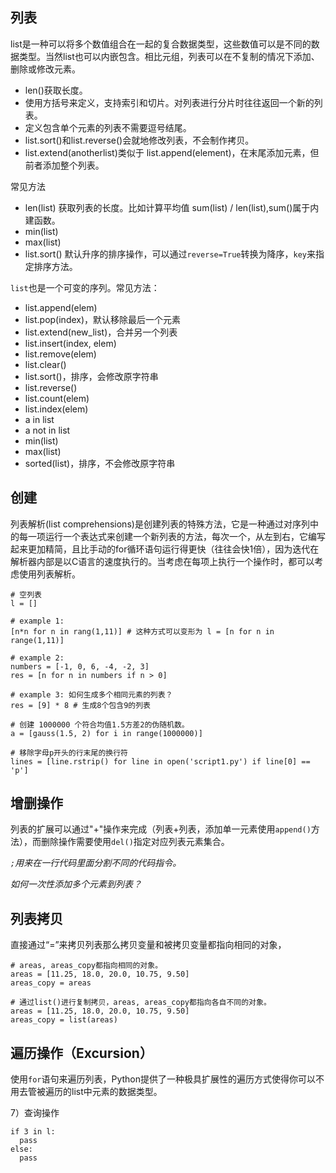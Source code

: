 ## 列表

list是一种可以将多个数值组合在一起的复合数据类型，这些数值可以是不同的数据类型。当然list也可以内嵌包含。相比元组，列表可以在不复制的情况下添加、删除或修改元素。

- len()获取长度。
- 使用方括号来定义，支持索引和切片。对列表进行分片时往往返回一个新的列表。
- 定义包含单个元素的列表不需要逗号结尾。
- list.sort()和list.reverse()会就地修改列表，不会制作拷贝。
- list.extend(anotherlist)类似于 list.append(element)，在末尾添加元素，但前者添加整个列表。

常见方法

 - len(list) 获取列表的长度。比如计算平均值 sum(list) / len(list),sum()属于内建函数。
 - min(list)
 - max(list)
 - list.sort() 默认升序的排序操作，可以通过`reverse=True`转换为降序，`key`来指定排序方法。


 `list`也是一个可变的序列。常见方法：

 - list.append(elem)
 - list.pop(index)，默认移除最后一个元素
 - list.extend(new_list)，合并另一个列表
 - list.insert(index, elem)
 - list.remove(elem)
 - list.clear()
 - list.sort()，排序，会修改原字符串
 - list.reverse()
 - list.count(elem)
 - list.index(elem)
 - a in list
 - a not in list
 - min(list)
 - max(list)
 - sorted(list)，排序，不会修改原字符串


## 创建

列表解析(list comprehensions)是创建列表的特殊方法，它是一种通过对序列中的每一项运行一个表达式来创建一个新列表的方法，每次一个，从左到右，它编写起来更加精简，且比手动的for循环语句运行得更快（往往会快1倍），因为迭代在解析器内部是以C语言的速度执行的。当考虑在每项上执行一个操作时，都可以考虑使用列表解析。

```
# 空列表
l = []

# example 1:
[n*n for n in rang(1,11)] # 这种方式可以变形为 l = [n for n in range(1,11)]

# example 2:
numbers = [-1, 0, 6, -4, -2, 3]
res = [n for n in numbers if n > 0]

# example 3: 如何生成多个相同元素的列表？
res = [9] * 8 # 生成8个包含9的列表

# 创建 1000000 个符合均值1.5方差2的伪随机数。
a = [gauss(1.5, 2) for i in range(1000000)]

# 移除字母p开头的行末尾的换行符
lines = [line.rstrip() for line in open('script1.py') if line[0] == 'p']
```

## 增删操作

列表的扩展可以通过"+"操作来完成（列表+列表，添加单一元素使用`append()`方法），而删除操作需要使用`del()`指定对应列表元素集合。

*`;`用来在一行代码里面分割不同的代码指令。*

*如何一次性添加多个元素到列表？*

## 列表拷贝

直接通过“=”来拷贝列表那么拷贝变量和被拷贝变量都指向相同的对象，

```
# areas, areas_copy都指向相同的对象。
areas = [11.25, 18.0, 20.0, 10.75, 9.50]
areas_copy = areas

# 通过list()进行复制拷贝，areas, areas_copy都指向各自不同的对象。
areas = [11.25, 18.0, 20.0, 10.75, 9.50]
areas_copy = list(areas)

```

## 遍历操作（Excursion）

使用`for`语句来遍历列表，Python提供了一种极具扩展性的遍历方式使得你可以不用去管被遍历的list中元素的数据类型。



7）查询操作

```
if 3 in l:
  pass
else:
  pass
```
